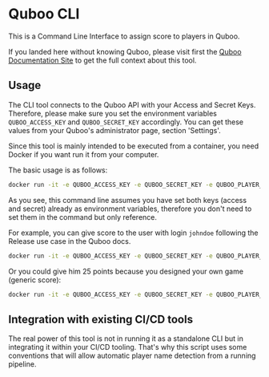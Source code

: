 # Quboo CLI

This is a Command Line Interface to assign score to players in Quboo.

If you landed here without knowing Quboo, please visit first the [Quboo Documentation Site](https://quboo.tpd.io) to get the full context about this tool.

## Usage

The CLI tool connects to the Quboo API with your Access and Secret Keys. Therefore, please make sure you set the environment variables `QUBOO_ACCESS_KEY` and `QUBOO_SECRET_KEY` accordingly. You can get these values from your Quboo's administrator page, section 'Settings'.

Since this tool is mainly intended to be executed from a container, you need Docker if you want run it from your computer.

The basic usage is as follows:

```bash
docker run -it -e QUBOO_ACCESS_KEY -e QUBOO_SECRET_KEY -e QUBOO_PLAYER_USERNAME=[player-alias] mechero/quboo-cli:latest release|documentation|(number) "[description]"
```

As you see, this command line assumes you have set both keys (access and secret) already as environment variables, therefore you don't need to set them in the command but only reference.

For example, you can give score to the user with login `johndoe` following the Release use case in the Quboo docs.

```bash
docker run -it -e QUBOO_ACCESS_KEY -e QUBOO_SECRET_KEY -e QUBOO_PLAYER_USERNAME=johndoe mechero/quboo-cli:latest release "Front-end release"
```

Or you could give him 25 points because you designed your own game (generic score):

```bash
docker run -it -e QUBOO_ACCESS_KEY -e QUBOO_SECRET_KEY -e QUBOO_PLAYER_USERNAME=johndoe mechero/quboo-cli:latest 25 "Coaching and pair programming"
```

## Integration with existing CI/CD tools

The real power of this tool is not in running it as a standalone CLI but in integrating it within your CI/CD tooling. That's why this script uses some conventions that will allow automatic player name detection from a running pipeline.
